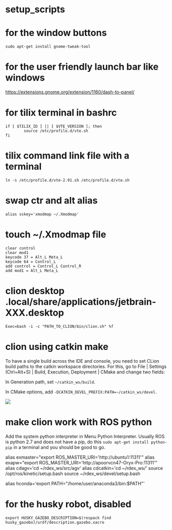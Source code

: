 # setup_scripts

# for the window buttons
```
sudo apt-get install gnome-tweak-tool
```
# for the user friendly launch bar like windows
<https://extensions.gnome.org/extension/1160/dash-to-panel/>

# for tilix terminal in bashrc
```
if [ $TILIX_ID ] || [ $VTE_VERSION ]; then
        source /etc/profile.d/vte.sh
fi
```
# tilix command link file with a terminal
`ln -s /etc/profile.d/vte-2.91.sh /etc/profile.d/vte.sh`

# swap ctr and alt alias
`alias sskey='xmodmap ~/.Xmodmap'`

# touch ~/.Xmodmap file 
```
clear control
clear mod1
keycode 37 = Alt_L Meta_L
keycode 64 = Control_L
add control = Control_L Control_R
add mod1 = Alt_L Meta_L
```

# clion desktop .local/share/applications/jetbrain-XXX.desktop
`Exec=bash -i -c "PATH_TO_CLION/bin/clion.sh" %f`

# clion using catkin make
To have a single build across the IDE and console, you need to set CLion build paths to the catkin workspace directories. For this, go to File | Settings (Ctrl+Alt+S) | Build, Execution, Deployment | CMake and change two fields:

In Generation path, set `~/catkin_ws/build`.

In CMake options, add `-DCATKIN_DEVEL_PREFIX:PATH=~/catkin_ws/devel`.

![](https://www.jetbrains.com/help/img/idea/2019.1/cl_ros_cmake_settings.png)

# make clion work with ROS python
Add the system python interpreter in Menu Python Interpreter.
Usually ROS is python 2.7 and does not have a pip, do this
`sudo apt-get install python-pip` in a terminal and you should be good to go.


alias exmaster="export ROS_MASTER_URI='http://ubuntu1:11311'"
alias exapw="export ROS_MASTER_URI='http://apoorvcn47-Oryx-Pro:11311'"
alias cdagv='cd ~/rdex_ws/src/agv'
alias cdcatkin='cd ~/rdex_ws/'
source /opt/ros/kinetic/setup.bash
source ~/rdex_ws/devel/setup.bash

alias hconda='export PATH="/home/user/anaconda3/bin:$PATH"'
# for the husky robot, disabled
`export HUSKY_GAZEBO_DESCRIPTION=$(rospack find husky_gazebo)/urdf/description.gazebo.xacro`

